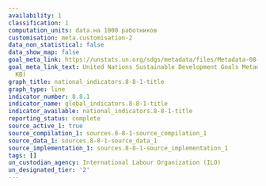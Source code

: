 ```yaml
---
availability: 1
classification: 1
computation_units: data.на 1000 работников
customisation: meta.customisation-2
data_non_statistical: false
data_show_map: false
goal_meta_link: https://unstats.un.org/sdgs/metadata/files/Metadata-08-08-01.pdf
goal_meta_link_text: United Nations Sustainable Development Goals Metadata (PDF 381
  KB)
graph_title: national_indicators.8-8-1-title
graph_type: line
indicator_number: 8.8.1
indicator_name: global_indicators.8-8-1-title
indicator_available: national_indicators.8-8-1-title
reporting_status: complete
source_active_1: true
source_compilation_1: sources.8-8-1-source_compilation_1
source_data_1: sources.8-8-1-source_data_1
source_implementation_1: sources.8-8-1-source_implementation_1
tags: []
un_custodian_agency: International Labour Organization (ILO)
un_designated_tier: '2'
---
```

